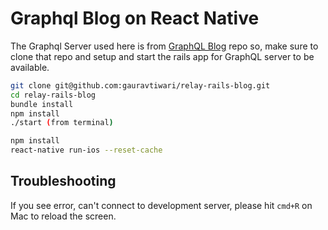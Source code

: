 # Graphql Blog on React Native

The Graphql Server used here is from [GraphQL Blog](https://github.com/gauravtiwari/relay-rails-blog) repo so, make sure to clone that repo and setup and start the rails app for GraphQL server to be available.

```bash
git clone git@github.com:gauravtiwari/relay-rails-blog.git
cd relay-rails-blog
bundle install
npm install
./start (from terminal)
```


```bash
npm install
react-native run-ios --reset-cache
```

## Troubleshooting
If you see error, can't connect to development server, please hit `cmd+R` on Mac to reload the screen.
